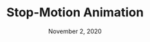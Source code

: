 ---
layout: project
title: Stop-Motion Animation
date: November 2, 2020
desc: A group stop-motion piece about an artist finding thier love of art and how art changes the world. Made by Pablo de Larranaga Aramoni, Sally Cho, Steven Cobilich, and Grace Hlavacek.
category: design, photo
#cta:
  #title: Click for More! 
  #url: https://app.milanote.com/1KZ1mf17CI5Dbz?p=PW2Sp3E2LQ0
thumb: /images/portfolio/animation.jpg
videos:
  - video:
    url: /images/videos/animation.mp4
    poster:
    desc: Pablo de Larranaga, Sally Cho, Steven Cobilich, and Grace Hlavacek
--- 